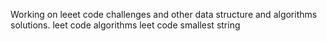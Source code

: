Working on leeet code challenges and other data structure and algorithms solutions.
leet code algorithms 
leet code smallest string 
